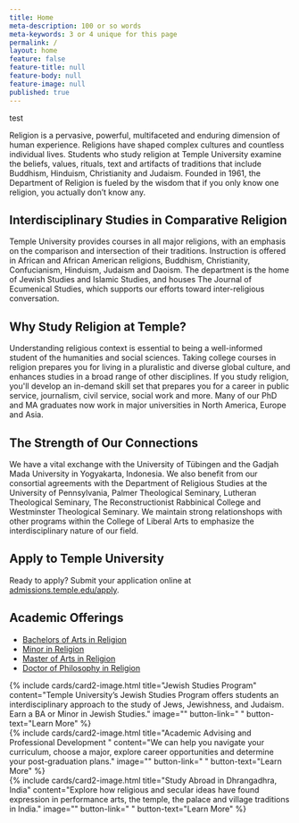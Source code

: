 ```yaml
---
title: Home
meta-description: 100 or so words
meta-keywords: 3 or 4 unique for this page
permalink: /
layout: home
feature: false
feature-title: null
feature-body: null
feature-image: null
published: true
---
```

test

Religion is a pervasive, powerful, multifaceted and enduring dimension of human experience. Religions have shaped complex cultures and countless individual lives. Students who study religion at Temple University examine the beliefs, values, rituals, text and artifacts of traditions that include Buddhism, Hinduism, Christianity and Judaism. Founded in 1961, the Department of Religion is fueled by the wisdom that if you only know one religion, you actually don’t know any. 

## Interdisciplinary Studies in Comparative Religion

Temple University provides courses in all major religions, with an emphasis on the comparison and intersection of their traditions. Instruction is offered in African and African American religions, Buddhism, Christianity, Confucianism, Hinduism, Judaism and Daoism. The department is the home of Jewish Studies and Islamic Studies, and houses The Journal of Ecumenical Studies, which supports our efforts toward inter-religious conversation. 

## Why Study Religion at Temple?

Understanding religious context is essential to being a well-informed student of the humanities and social sciences. Taking college courses in religion prepares you for living in a pluralistic and diverse global culture, and enhances studies in a broad range of other disciplines. If you study religion, you'll develop an in-demand skill set that prepares you for a career in public service, journalism, civil service, social work and more. Many of  our PhD and MA graduates now work in major universities in North America, Europe and Asia. 

## The Strength of Our Connections

We have a vital exchange with the University of Tübingen and the Gadjah Mada University in Yogyakarta, Indonesia. We also benefit from our consortial agreements with the Department of Religious Studies at the University of Pennsylvania, Palmer Theological Seminary, Lutheran Theological Seminary, The Reconstructionist Rabbinical College and Westminster Theological Seminary. We maintain strong relationshops with other programs within the College of Liberal Arts to emphasize the interdisciplinary nature of our field.  

## Apply to Temple University

Ready to apply? Submit your application online at [admissions.temple.edu/apply](http://admissions.temple.edu/apply).

## Academic Offerings

- [Bachelors of Arts in Religion](http://bulletin.temple.edu/undergraduate/liberal-arts/religion/ba-religion/)
- [Minor in Religion](http://bulletin.temple.edu/undergraduate/liberal-arts/religion/minor-religion/)
- [Master of Arts in Religion](http://bulletin.temple.edu/graduate/scd/cla/religion-ma/)
- [Doctor of Philosophy in Religion](http://bulletin.temple.edu/graduate/scd/cla/religion-phd/) 

<div class="row row-wide">
  <div class="col m12 l4">{% include cards/card2-image.html 
    title="Jewish Studies Program" 
    content="Temple University’s Jewish Studies Program offers students an interdisciplinary approach to the study of Jews, Jewishness, and Judaism. Earn a BA or Minor in Jewish Studies." 
    image="" 
    button-link=" " 
    button-text="Learn More" %}
  </div>
  <div class="row row-wide">
    <div class="col m12 l4">{% include cards/card2-image.html 
      title="Academic Advising and Professional Development " 
      content="We can help you navigate your curriculum, choose a major, explore career opportunities and determine your post-graduation plans." 
      image="" 
      button-link=" " 
      button-text="Learn More" %}
    </div>
    <div class="row row-wide">
      <div class="col m12 l4">{% include cards/card2-image.html 
        title="Study Abroad in Dhrangadhra, India" 
        content="Explore how religious and secular ideas have found expression in performance arts, the temple, the palace and village traditions in India." 
        image="" 
        button-link=" " 
        button-text="Learn More" %}
      </div>
</div>
